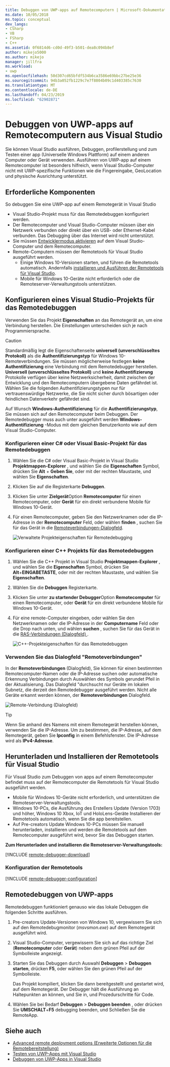 ```yaml
---
title: Debuggen von UWP-apps auf Remotecomputern | Microsoft-Dokumentation
ms.date: 10/05/2018
ms.topic: conceptual
dev_langs:
- CSharp
- VB
- FSharp
- C++
ms.assetid: 0f6814d6-cd0d-49f3-b501-dea8c094b8ef
author: mikejo5000
ms.author: mikejo
manager: jillfra
ms.workload:
- uwp
ms.openlocfilehash: 50d307cd65bfdf534b6ca3586e69bbc27be25e36
ms.sourcegitcommit: 94b3a052fb1229c7e7f8804b09c1d403385c7630
ms.translationtype: MT
ms.contentlocale: de-DE
ms.lasthandoff: 04/23/2019
ms.locfileid: "62902871"
---
```

# <a name="debug-uwp-apps-on-remote-machines-from-visual-studio"></a>Debuggen von UWP-apps auf Remotecomputern aus Visual Studio

Sie können Visual Studio ausführen, Debuggen, profilerstellung und zum Testen einer app (Universelle Windows Plattform) auf einem anderen Computer oder Gerät verwenden. Ausführen von UWP-app auf einem Remotecomputer ist besonders hilfreich, wenn Visual Studio-Computer nicht mit UWP-spezifische Funktionen wie die Fingereingabe, GeoLocation und physische Ausrichtung unterstützt.

## <a name="BKMK_Prerequisites"></a> Erforderliche Komponenten

So debuggen Sie eine UWP-app auf einem Remotegerät in Visual Studio

- Visual Studio-Projekt muss für das Remotedebuggen konfiguriert werden.
- Der Remotecomputer und Visual Studio-Computer müssen über ein Netzwerk verbunden oder direkt über ein USB- oder Ethernet-Kabel verbunden. Das Debugging über das Internet wird nicht unterstützt.
- Sie müssen [Entwicklermodus aktivieren](/windows/uwp/get-started/enable-your-device-for-development) auf dem Visual Studio-Computer und dem Remotecomputer.
- Remote-Computern müssen der Remotetools für Visual Studio ausgeführt werden.
  - Einige Windows 10-Versionen starten, und führen die Remotetools automatisch. Andernfalls [installieren und Ausführen der Remotetools für Visual Studio](#BKMK_download).
  - Mobile für Windows 10-Geräte nicht erforderlich oder die Remoteserver-Verwaltungstools unterstützen.

## <a name="BKMK_ConnectVS"></a> Konfigurieren eines Visual Studio-Projekts für das Remotedebuggen
<a name="BKMK_DirectConnect"></a> Verwenden Sie das Projekt **Eigenschaften** an das Remotegerät an, um eine Verbindung herstellen. Die Einstellungen unterscheiden sich je nach Programmiersprache.

> [!CAUTION]
> Standardmäßig legt die Eigenschaftenseite **universell (unverschlüsseltes Protokoll)** als die **Authentifizierungstyp** für Windows 10-Remoteverbindungen. Sie müssen möglicherweise festlegen **keine Authentifizierung** eine Verbindung mit dem Remotedebugger herstellen. **Universell (unverschlüsseltes Protokoll)** und **keine Authentifizierung** Protokolle verfügen über keine Netzwerksicherheit, damit zwischen der Entwicklung und den Remotecomputern übergebene Daten gefährdet ist. Wählen Sie die folgenden Authentifizierungstypen nur für vertrauenswürdige Netzwerke, die Sie nicht sicher durch bösartigen oder feindlichen Datenverkehr gefährdet sind.
>
>Auf Wunsch **Windows-Authentifizierung** für die **Authentifizierungstyp**, Sie müssen sich auf den Remotecomputer beim Debuggen. Der Remotedebugger muss auch unter ausgeführt werden **Windows-Authentifizierung** -Modus mit dem gleichen Benutzerkonto wie auf dem Visual Studio-Computer.

### <a name="BKMK_Choosing_the_remote_device_for_C__and_Visual_Basic_projects"></a> Konfigurieren einer C# oder Visual Basic-Projekt für das Remotedebuggen

1. Wählen Sie die C# oder Visual Basic-Projekt in Visual Studio **Projektmappen-Explorer** , und wählen Sie die **Eigenschaften** Symbol, drücken Sie **Alt** +  **Geben Sie**, oder mit der rechten Maustaste, und wählen Sie **Eigenschaften**.

1. Klicken Sie auf die Registerkarte **Debuggen**.

1. Klicken Sie unter **Zielgerät**Option **Remotecomputer** für einen Remotecomputer, oder **Gerät** für ein direkt verbundene Mobile für Windows 10-Gerät.

1. Für einen Remotecomputer, geben Sie den Netzwerknamen oder die IP-Adresse in der **Remotecomputer** Feld, oder wählen **finden** , suchen Sie für das Gerät in die [Remoteverbindungen-Dialogfeld](#remote-connections).

    ![Verwaltete Projekteigenschaften für Remotedebugging](../debugger/media/vsrun_managed_projprop_remote.png "verwalteten Debug-Projekteigenschaften")

### <a name="BKMK_Choosing_the_remote_device_for_JavaScript_and_C___projects"></a> Konfigurieren einer C++ Projekts für das Remotedebuggen

1. Wählen Sie die C++ Projekt in Visual Studio **Projektmappen-Explorer** , und wählen Sie die **Eigenschaften** Symbol, drücken Sie **Alt**+**EINGABETASTE**, oder mit der rechten Maustaste, und wählen Sie **Eigenschaften**.

1. Wählen Sie die **Debuggen** Registerkarte.

3. Klicken Sie unter **zu startender Debugger**Option **Remotecomputer** für einen Remotecomputer, oder **Gerät** für ein direkt verbundene Mobile für Windows 10-Gerät.

1. Für eine remote-Computer eingeben, oder wählen Sie den Netzwerknamen oder die IP-Adresse in der **Computername** Feld oder die Drop nach unten, und wählen **suchen** , suchen Sie für das Gerät in die [RAS-Verbindungen (Dialogfeld) ](#remote-connections).

    ![C++-Projekteigenschaften für das Remotedebuggen](../debugger/media/vsrun_cpp_projprop_remote.png "Debuggen von C++-Projekteigenschaften")

### <a name="remote-connections"></a> Verwenden Sie das Dialogfeld "Remoteverbindungen"

In der **Remoteverbindungen** (Dialogfeld), Sie können für einen bestimmten Remotecomputer-Namen oder die IP-Adresse suchen oder automatische Erkennung Verbindungen durch Auswählen des Symbols gerundet Pfeil in der Aktualisierung. Das Dialogfeld "durchsucht nur Geräte im lokalen Subnetz, die derzeit den Remotedebugger ausgeführt werden. Nicht alle Geräte erkannt werden können, der **Remoteverbindungen** Dialogfeld.

 ![Remote-Verbindung (Dialogfeld)](../debugger/media/vsrun_selectremotedebuggerdlg.png "Dialogfeld \"Remoteverbindungen\"")

>[!TIP]
>Wenn Sie anhand des Namens mit einem Remotegerät herstellen können, verwenden Sie die IP-Adresse. Um zu bestimmen, die IP-Adresse, auf dem Remotegerät, geben Sie **Ipconfig** in einem Befehlsfenster. Die IP-Adresse wird als **IPv4-Adresse**.

## <a name="BKMK_download"></a> Herunterladen und Installieren der Remotetools für Visual Studio

Für Visual Studio zum Debuggen von apps auf einem Remotecomputer befindet muss auf der Remotecomputer die Remotetools für Visual Studio ausgeführt werden.

- Mobile für Windows 10-Geräte nicht erforderlich, und unterstützen die Remoteserver-Verwaltungstools.
- Windows 10-PCs, die Ausführung des Erstellers Update (Version 1703) und höher, Windows 10 Xbox, IoT und HoloLens-Geräte Installieren der Remotetools automatisch, wenn Sie die app bereitstellen.
- Auf Pre-creators Update Windows 10-PCs müssen Sie manuell herunterladen, installieren und werden die Remotetools auf dem Remotecomputer ausgeführt wird, bevor Sie das Debuggen starten.

**Zum Herunterladen und installieren die Remoteserver-Verwaltungstools:**

[!INCLUDE [remote-debugger-download](../debugger/includes/remote-debugger-download.md)]

### <a name="BKMK_setup"></a> Konfiguration der Remotetools

[!INCLUDE [remote-debugger-configuration](../debugger/includes/remote-debugger-configuration.md)]

## <a name="BKMK_RunRemoteDebug"></a> Remotedebuggen von UWP-apps

Remotedebuggen funktioniert genauso wie das lokale Debuggen die folgenden Schritte ausführen.

1. Pre-creators Update-Versionen von Windows 10, vergewissern Sie sich auf den Remotedebugmonitor (*msvsmon.exe*) auf dem Remotegerät ausgeführt wird.

1. Visual Studio-Computer, vergewissern Sie sich auf das richtige Ziel (**Remotecomputer** oder **Gerät**) neben dem grünen Pfeil auf der Symbolleiste angezeigt.

1. Starten Sie das Debuggen durch Auswahl **Debuggen** > **Debuggen starten**, drücken **F5**, oder wählen Sie den grünen Pfeil auf der Symbolleiste.

   Das Projekt kompiliert, klicken Sie dann bereitgestellt und gestartet wird, auf dem Remotegerät. Der Debugger hält die Ausführung an Haltepunkten an können, und Sie in, und Prozedurschritte für Code.

1. Wählen Sie bei Bedarf **Debuggen** > **Debuggen beenden** , oder drücken Sie **UMSCHALT**+**F5** debugging beenden, und Schließen Sie die RemoteApp.

## <a name="see-also"></a>Siehe auch
- [Advanced remote deployment options (Erweiterte Optionen für die Remotebereitstellung)](/windows/uwp/debug-test-perf/deploying-and-debugging-uwp-apps#advanced-remote-deployment-options)
- [Testen von UWP-Apps mit Visual Studio](/visualstudio/test/create-and-run-unit-tests-for-a-store-app-in-visual-studio/)
- [Debuggen von UWP-Apps in Visual Studio](debugging-windows-store-and-windows-universal-apps.md)
